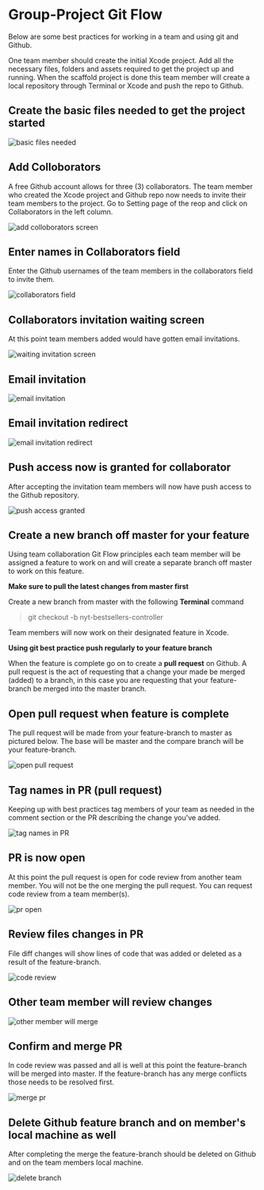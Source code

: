 # Group-Project Git Flow

Below are some best practices for working in a team and using git and Github. 

One team member should create the initial Xcode project. Add all the necessary files, folders and assets required to get the project up and running. When the scaffold project is done this team member will create a local repository through Terminal or Xcode and push the repo to Github.

## Create the basic files needed to get the project started
![basic files needed](https://user-images.githubusercontent.com/1819208/73835949-50ab4400-47dc-11ea-8d2f-a659862a056c.png)

## Add Colloborators

A free Github account allows for three (3) collaborators. The team member who created the Xcode project and Github repo now needs to invite their team members to the project. Go to Setting page of the reop and click on Collaborators in the left column. 

![add colloborators screen](https://user-images.githubusercontent.com/1819208/73836245-d3340380-47dc-11ea-81e1-d109160f2d64.png)

## Enter names in Collaborators field 

Enter the Github usernames of the team members in the collaborators field to invite them. 

![collaborators field](https://user-images.githubusercontent.com/1819208/73843354-7f311b00-47ec-11ea-85ea-7110f2686a43.png)

## Collaborators invitation waiting screen 

At this point team members added would have gotten email invitations. 

![waiting invitation screen](https://user-images.githubusercontent.com/1819208/73843412-9a9c2600-47ec-11ea-9a7e-8b4c5f225ccf.png)

## Email invitation 

![email invitation](https://user-images.githubusercontent.com/1819208/73843449-adaef600-47ec-11ea-9746-62bb0d988277.png)

## Email invitation redirect 

![email invitation redirect](https://user-images.githubusercontent.com/1819208/73843478-bc95a880-47ec-11ea-8d91-434f9c30f8a3.png)

## Push access now is granted for collaborator

After accepting the invitation team members will now have push access to the Github repository. 

![push access granted](https://user-images.githubusercontent.com/1819208/73843515-cae3c480-47ec-11ea-81ef-bc6cfbabb696.png)

## Create a new branch off master for your feature

Using team collaboration Git Flow principles each team member will be assigned a feature to work on and will create a separate branch off master to work on this feature. 

**Make sure to pull the latest changes from master first**

Create a new branch from master with the following **Terminal** command

> git checkout -b nyt-bestsellers-controller

Team members will now work on their designated feature in Xcode. 

**Using git best practice push regularly to your feature branch** 

When the feature is complete go on to create a **pull request** on Github. A pull request is the act of requesting that a change your made be merged (added) to a branch, in this case you are requesting that your feature-branch be merged into the master branch. 

## Open pull request when feature is complete

The pull request will be made from your feature-branch to master as pictured below. The base will be master and the compare branch will be your feature-branch. 

![open pull request](https://user-images.githubusercontent.com/1819208/73843553-dcc56780-47ec-11ea-9531-53027586ef9f.png)

## Tag names in PR (pull request) 

Keeping up with best practices tag members of your team as needed in the comment section or the PR describing the change you've added. 

![tag names in PR](https://user-images.githubusercontent.com/1819208/73843577-ea7aed00-47ec-11ea-971a-9dd3b73082ab.png)

## PR is now open 

At this point the pull request is open for code review from another team member. You will not be the one merging the pull request. You can request code review from a team member(s). 

![pr open](https://user-images.githubusercontent.com/1819208/73843601-f5358200-47ec-11ea-9411-25dc093647c6.png)

## Review files changes in PR 

File diff changes will show lines of code that was added or deleted as a result of the feature-branch. 

![code review](https://user-images.githubusercontent.com/1819208/73843682-172f0480-47ed-11ea-9f76-db0bae02f400.png)

## Other team member will review changes 

![other member will merge](https://user-images.githubusercontent.com/1819208/73843646-04b4cb00-47ed-11ea-91fd-93110cc6824b.png)

## Confirm and merge PR 

In code review was passed and all is well at this point the feature-branch will be merged into master. If the feature-branch has any merge conflicts those needs to be resolved first.

![merge pr](https://user-images.githubusercontent.com/1819208/73843712-23b35d00-47ed-11ea-8c7c-1dfd68bc3c70.png)

## Delete Github feature branch and on member's local machine as well 

After completing the merge the feature-branch should be deleted on Github and on the team members local machine.

![delete branch](https://user-images.githubusercontent.com/1819208/73843753-3d54a480-47ed-11ea-9523-00799b11a21e.png)
